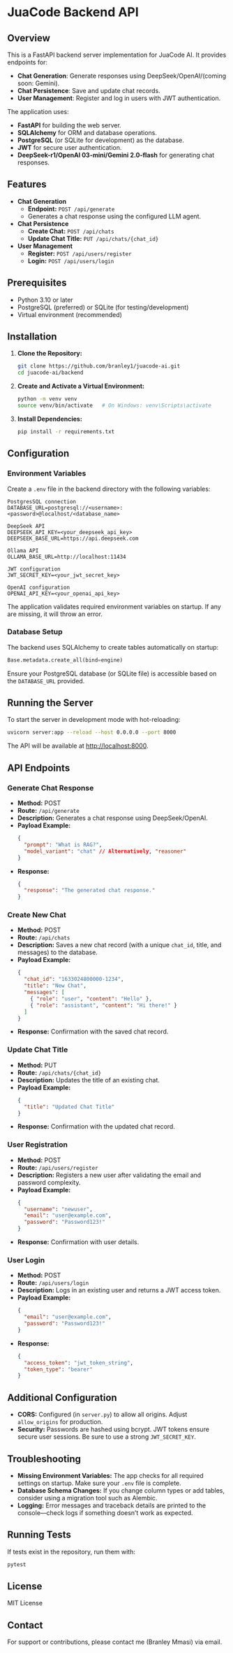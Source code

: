 # JuaCode Backend API

## Overview

This is a FastAPI backend server implementation for JuaCode AI. It provides endpoints for:
- **Chat Generation**: Generate responses using DeepSeek/OpenAI/(coming soon: Gemini).
- **Chat Persistence**: Save and update chat records.
- **User Management**: Register and log in users with JWT authentication.

The application uses:
- **FastAPI** for building the web server.
- **SQLAlchemy** for ORM and database operations.
- **PostgreSQL** (or SQLite for development) as the database.
- **JWT** for secure user authentication.
- **DeepSeek-r1/OpenAI 03-mini/Gemini 2.0-flash** for generating chat responses.

## Features

- **Chat Generation**
  - **Endpoint:** `POST /api/generate`
  - Generates a chat response using the configured LLM agent.
- **Chat Persistence**
  - **Create Chat:** `POST /api/chats`
  - **Update Chat Title:** `PUT /api/chats/{chat_id}`
- **User Management**
  - **Register:** `POST /api/users/register`
  - **Login:** `POST /api/users/login`

## Prerequisites

- Python 3.10 or later
- PostgreSQL (preferred) or SQLite (for testing/development)
- Virtual environment (recommended)

## Installation

1. **Clone the Repository:**

   ```bash
   git clone https://github.com/branley1/juacode-ai.git
   cd juacode-ai/backend
   ```

2. **Create and Activate a Virtual Environment:**

   ```bash
   python -m venv venv
   source venv/bin/activate   # On Windows: venv\Scripts\activate
   ```

3. **Install Dependencies:**

   ```bash
   pip install -r requirements.txt
   ```

## Configuration

### Environment Variables

Create a `.env` file in the backend directory with the following variables:

  ```env
PostgresSQL connection
DATABASE_URL=postgresql://<username>:<password>@localhost/<database_name>

DeepSeek API
DEEPSEEK_API_KEY=<your_deepseek_api_key>
DEEPSEEK_BASE_URL=https://api.deepseek.com

Ollama API
OLLAMA_BASE_URL=http://localhost:11434

JWT configuration
JWT_SECRET_KEY=<your_jwt_secret_key>

OpenAI configuration
OPENAI_API_KEY=<your_openai_api_key>
```

The application validates required environment variables on startup. If any are missing, it will throw an error.

### Database Setup

The backend uses SQLAlchemy to create tables automatically on startup:

```python
Base.metadata.create_all(bind=engine)
```

Ensure your PostgreSQL database (or SQLite file) is accessible based on the `DATABASE_URL` provided.

## Running the Server

To start the server in development mode with hot-reloading:

```bash
uvicorn server:app --reload --host 0.0.0.0 --port 8000
```


The API will be available at [http://localhost:8000](http://localhost:8000).

## API Endpoints

### Generate Chat Response

- **Method:** POST
- **Route:** `/api/generate`
- **Description:** Generates a chat response using DeepSeek/OpenAI.
- **Payload Example:**
  ```json
  {
    "prompt": "What is RAG?",
    "model_variant": "chat" // Alternatively, "reasoner"
  }
  ```
- **Response:**
  ```json
  {
    "response": "The generated chat response."
  }
  ```

### Create New Chat

- **Method:** POST
- **Route:** `/api/chats`
- **Description:** Saves a new chat record (with a unique `chat_id`, title, and messages) to the database.
- **Payload Example:**
  ```json
  {
    "chat_id": "1633024800000-1234",
    "title": "New Chat",
    "messages": [
      { "role": "user", "content": "Hello" },
      { "role": "assistant", "content": "Hi there!" }
    ]
  }
  ```
- **Response:** Confirmation with the saved chat record.

### Update Chat Title

- **Method:** PUT
- **Route:** `/api/chats/{chat_id}`
- **Description:** Updates the title of an existing chat.
- **Payload Example:**
  ```json
  {
    "title": "Updated Chat Title"
  }
  ```
- **Response:** Confirmation with the updated chat record.

### User Registration

- **Method:** POST
- **Route:** `/api/users/register`
- **Description:** Registers a new user after validating the email and password complexity.
- **Payload Example:**
  ```json
  {
    "username": "newuser",
    "email": "user@example.com",
    "password": "Password123!"
  }
  ```
- **Response:** Confirmation with user details.

### User Login

- **Method:** POST
- **Route:** `/api/users/login`
- **Description:** Logs in an existing user and returns a JWT access token.
- **Payload Example:**
  ```json
  {
    "email": "user@example.com",
    "password": "Password123!"
  }
  ```
- **Response:**
  ```json
  {
    "access_token": "jwt_token_string",
    "token_type": "bearer"
  }
  ```

## Additional Configuration

- **CORS:** Configured (in `server.py`) to allow all origins. Adjust `allow_origins` for production.
- **Security:** Passwords are hashed using bcrypt. JWT tokens ensure secure user sessions. Be sure to use a strong `JWT_SECRET_KEY`.

## Troubleshooting

- **Missing Environment Variables:** The app checks for all required settings on startup. Make sure your `.env` file is complete.
- **Database Schema Changes:** If you change column types or add tables, consider using a migration tool such as Alembic.
- **Logging:** Error messages and traceback details are printed to the console—check logs if something doesn’t work as expected.

## Running Tests

If tests exist in the repository, run them with:

```bash
pytest
```


## License

MIT License

## Contact

For support or contributions, please contact me (Branley Mmasi) via email.


















